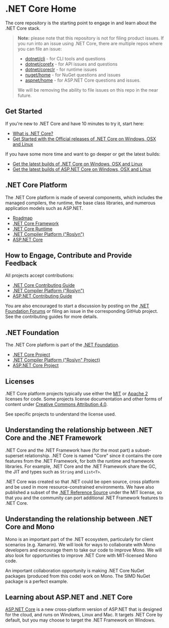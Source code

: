 ﻿# .NET Core Home

The core repository is the starting point to engage in and learn about the
.NET Core stack. 

> **Note:** please note that this repository is not for filing product issues.
> If you run into an issue using .NET Core, there are multiple repos where you can 
> file an issue:
> * [dotnet/cli](https://github.com/dotnet/cli) - for CLI tools and questions
> * [dotnet/corefx](https://github.com/dotnet/corefx) - for API issues and questions
> * [dotnet/coreclr](https://github.com/dotnet/coreclr) - for runtime issues
> * [nuget/home](https://github.com/nuget/home) - for NuGet questions and issues
> * [aspnet/home](https://github.com/aspnet/home) - for ASP.NET Core questions and issues.
> 
> We will be removing the ability to file issues on this repo in the near future.

## Get Started

If you're new to .NET Core and have 10 minutes to try it, start here: 
- [What is .NET Core?](https://www.microsoft.com/net/core/platform)
- [Get Started with the Official releases of .NET Core on Windows, OSX and Linux](https://www.microsoft.com/net/core)

If you have some more time and want to go deeper or get the latest builds:
- [Get the latest builds of .NET Core on Windows, OSX and Linux](https://github.com/dotnet/core-setup/blob/master/README.md)
- [Get the latest builds of ASP.NET Core on Windows, OSX and Linux](https://github.com/aspnet/home)

## .NET Core Platform

The .NET Core platform is made of several components, which includes the
managed compilers, the runtime, the base class libraries, and numerous application models such as
ASP.NET.

* [Roadmap](roadmap.md)
* [.NET Core Framework](https://github.com/dotnet/corefx)
* [.NET Core Runtime](https://github.com/dotnet/coreclr)
* [.NET Compiler Platform ("Roslyn")](https://github.com/dotnet/roslyn)
* [ASP.NET Core](https://github.com/aspnet/home)

## How to Engage, Contribute and Provide Feedback

All projects accept contributions:

* [.NET Core Contributing Guide](https://github.com/dotnet/corefx/blob/master/Documentation/project-docs/contributing.md)
* [.NET Compiler Platform ("Roslyn")](https://github.com/dotnet/roslyn/wiki/Contributing-Code)
* [ASP.NET Contributing Guide](https://github.com/aspnet/Home/blob/master/CONTRIBUTING.md)

You are also encouraged to start a discussion by posting on the
[.NET Foundation Forums](http://forums.dotnetfoundation.org/) or filing an
issue in the corresponding GitHub project. See the contributing guides for more
details.

## .NET Foundation

The .NET Core platform is part of the [.NET Foundation](http://www.dotnetfoundation.org/projects).

* [.NET Core Project](http://www.dotnetfoundation.org/net-core)
* [.NET Compiler Platform ("Roslyn" Project)](http://www.dotnetfoundation.org/net-compiler-platform-roslyn)
* [ASP.NET Core Project](http://www.dotnetfoundation.org/asp-net-core)

## Licenses

.NET Core platform projects typically use either the [MIT](LICENSE) or
[Apache 2](http://www.apache.org/licenses/LICENSE-2.0) licenses for code.
Some projects license documentation and other forms of content under
[Creative Commons Attribution 4.0](http://creativecommons.org/licenses/by/4.0/).

See specific projects to understand the license used.

## Understanding the relationship between .NET Core and the .NET Framework

.NET Core and the .NET Framework have (for the most part) a subset-superset
relationship. .NET Core is named "Core" since it contains the core features from
the .NET Framework, for both the runtime and framework libraries. For example,
.NET Core and the .NET Framework share the GC, the JIT and types such as
`String` and `List<T>`.

.NET Core was created so that .NET could be open source, cross platform and be
used in more resource-constrained environments. We have also published a subset
of the [.NET Reference Source](https://github.com/Microsoft/referencesource)
under the MIT license, so that you and the community can port additional .NET
Framework features to .NET Core.

## Understanding the relationship between .NET Core and Mono

Mono is an important part of the .NET ecosystem, particularly for client
scenarios (e.g. Xamarin). We will look for ways to collaborate with Mono
developers and encourage them to take our code to improve Mono. We will also
look for opportunities to improve .NET Core with MIT-licensed Mono code.

An important collaboration opportunity is making .NET Core NuGet packages
(produced from this code) work on Mono. The SIMD NuGet package is a perfect
example.

## Learning about ASP.NET and .NET Core

[ASP.NET Core](https://github.com/aspnet/home) is a new cross-platform version of
ASP.NET that is designed for the cloud, and runs on Windows, Linux and Mac. It
targets .NET Core by default, but you may choose to target the .NET Framework on
Windows.

